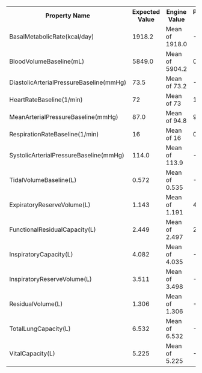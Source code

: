 <table class="doxtable">
<tr>
<th>Property Name </th><th>Expected Value </th><th>Engine Value </th><th>Percent Error </th><th>Notes  </th></tr>
<tr>
<td>BasalMetabolicRate(kcal/day) </td><td>1918.2 </td><td>Mean of 1918.0 </td><td><span class="success">-0%</span> </td><td></td></tr>
<tr>
<td>BloodVolumeBaseline(mL) </td><td>5849.0 </td><td>Mean of 5904.2 </td><td><span class="success">0.9%</span> </td><td></td></tr>
<tr>
<td>DiastolicArterialPressureBaseline(mmHg) </td><td>73.5 </td><td>Mean of 73.2 </td><td><span class="success">-0.5%</span> </td><td></td></tr>
<tr>
<td>HeartRateBaseline(1/min) </td><td>72 </td><td>Mean of 73 </td><td><span class="success">1.4%</span> </td><td></td></tr>
<tr>
<td>MeanArterialPressureBaseline(mmHg) </td><td>87.0 </td><td>Mean of 94.8 </td><td><span class="success">9%</span> </td><td></td></tr>
<tr>
<td>RespirationRateBaseline(1/min) </td><td>16 </td><td>Mean of 16 </td><td><span class="success">0%</span> </td><td></td></tr>
<tr>
<td>SystolicArterialPressureBaseline(mmHg) </td><td>114.0 </td><td>Mean of 113.9 </td><td><span class="success">-0.1%</span> </td><td></td></tr>
<tr>
<td>TidalVolumeBaseline(L) </td><td>0.572 </td><td>Mean of 0.535 </td><td><span class="success">-6.3%</span> </td><td></td></tr>
<tr>
<td>ExpiratoryReserveVolume(L) </td><td>1.143 </td><td>Mean of 1.191 </td><td><span class="success">4.2%</span> </td><td></td></tr>
<tr>
<td>FunctionalResidualCapacity(L) </td><td>2.449 </td><td>Mean of 2.497 </td><td><span class="success">2%</span> </td><td></td></tr>
<tr>
<td>InspiratoryCapacity(L) </td><td>4.082 </td><td>Mean of 4.035 </td><td><span class="success">-1.2%</span> </td><td></td></tr>
<tr>
<td>InspiratoryReserveVolume(L) </td><td>3.511 </td><td>Mean of 3.498 </td><td><span class="success">-0.4%</span> </td><td></td></tr>
<tr>
<td>ResidualVolume(L) </td><td>1.306 </td><td>Mean of 1.306 </td><td><span class="success">-0%</span> </td><td></td></tr>
<tr>
<td>TotalLungCapacity(L) </td><td>6.532 </td><td>Mean of 6.532 </td><td><span class="success">-0%</span> </td><td></td></tr>
<tr>
<td>VitalCapacity(L) </td><td>5.225 </td><td>Mean of 5.225 </td><td><span class="success">-0%</span> </td><td></td></tr>
</table>